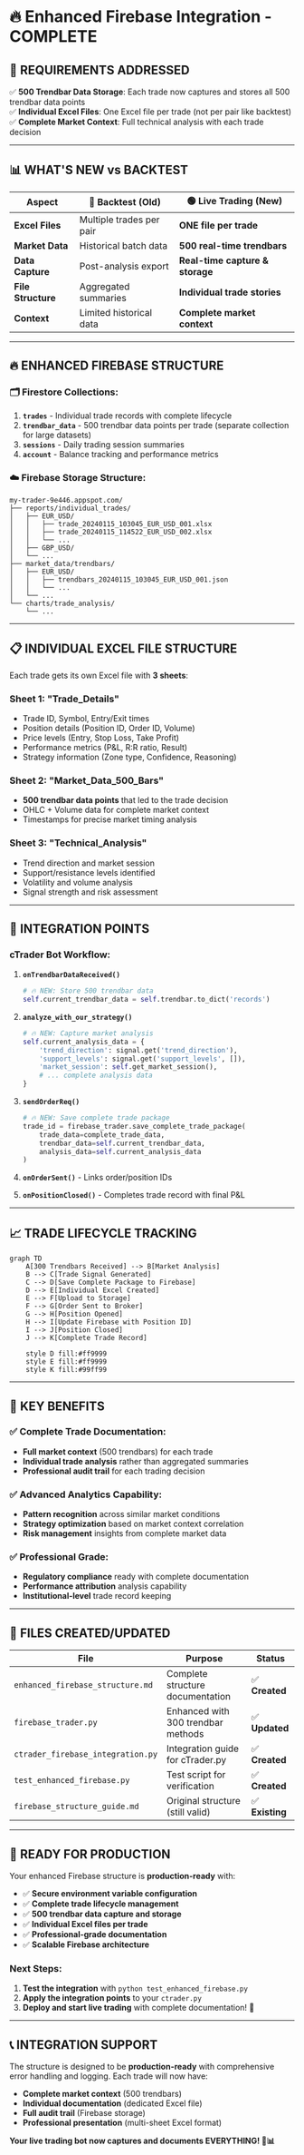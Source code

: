 # 🔥 Enhanced Firebase Integration - COMPLETE

## 🎯 **REQUIREMENTS ADDRESSED**

✅ **500 Trendbar Data Storage**: Each trade now captures and stores all 500 trendbar data points  
✅ **Individual Excel Files**: One Excel file per trade (not per pair like backtest)  
✅ **Complete Market Context**: Full technical analysis with each trade decision  

---

## 📊 **WHAT'S NEW vs BACKTEST**

| **Aspect** | **🔴 Backtest (Old)** | **🟢 Live Trading (New)** |
|------------|----------------------|---------------------------|
| **Excel Files** | Multiple trades per pair | **ONE file per trade** |
| **Market Data** | Historical batch data | **500 real-time trendbars** |
| **Data Capture** | Post-analysis export | **Real-time capture & storage** |
| **File Structure** | Aggregated summaries | **Individual trade stories** |
| **Context** | Limited historical data | **Complete market context** |

---

## 🔥 **ENHANCED FIREBASE STRUCTURE**

### **🗂️ Firestore Collections:**

1. **`trades`** - Individual trade records with complete lifecycle
2. **`trendbar_data`** - 500 trendbar data points per trade (separate collection for large datasets)
3. **`sessions`** - Daily trading session summaries
4. **`account`** - Balance tracking and performance metrics

### **☁️ Firebase Storage Structure:**
```
my-trader-9e446.appspot.com/
├── reports/individual_trades/
│   ├── EUR_USD/
│   │   ├── trade_20240115_103045_EUR_USD_001.xlsx
│   │   ├── trade_20240115_114522_EUR_USD_002.xlsx
│   │   └── ...
│   ├── GBP_USD/
│   └── ...
├── market_data/trendbars/
│   ├── EUR_USD/
│   │   ├── trendbars_20240115_103045_EUR_USD_001.json
│   │   └── ...
│   └── ...
└── charts/trade_analysis/
    └── ...
```

---

## 📋 **INDIVIDUAL EXCEL FILE STRUCTURE**

Each trade gets its own Excel file with **3 sheets**:

### **Sheet 1: "Trade_Details"**
- Trade ID, Symbol, Entry/Exit times
- Position details (Position ID, Order ID, Volume)
- Price levels (Entry, Stop Loss, Take Profit)
- Performance metrics (P&L, R:R ratio, Result)
- Strategy information (Zone type, Confidence, Reasoning)

### **Sheet 2: "Market_Data_500_Bars"**
- **500 trendbar data points** that led to the trade decision
- OHLC + Volume data for complete market context
- Timestamps for precise market timing analysis

### **Sheet 3: "Technical_Analysis"**
- Trend direction and market session
- Support/resistance levels identified
- Volatility and volume analysis
- Signal strength and risk assessment

---

## 🔧 **INTEGRATION POINTS**

### **cTrader Bot Workflow:**

1. **`onTrendbarDataReceived()`** 
   ```python
   # 🔥 NEW: Store 500 trendbar data
   self.current_trendbar_data = self.trendbar.to_dict('records')
   ```

2. **`analyze_with_our_strategy()`**
   ```python
   # 🔥 NEW: Capture market analysis
   self.current_analysis_data = {
       'trend_direction': signal.get('trend_direction'),
       'support_levels': signal.get('support_levels', []),
       'market_session': self.get_market_session(),
       # ... complete analysis data
   }
   ```

3. **`sendOrderReq()`**
   ```python
   # 🔥 NEW: Save complete trade package
   trade_id = firebase_trader.save_complete_trade_package(
       trade_data=complete_trade_data,
       trendbar_data=self.current_trendbar_data,
       analysis_data=self.current_analysis_data
   )
   ```

4. **`onOrderSent()`** - Links order/position IDs
5. **`onPositionClosed()`** - Completes trade record with final P&L

---

## 📈 **TRADE LIFECYCLE TRACKING**

```mermaid
graph TD
    A[300 Trendbars Received] --> B[Market Analysis]
    B --> C[Trade Signal Generated]
    C --> D[Save Complete Package to Firebase]
    D --> E[Individual Excel Created]
    E --> F[Upload to Storage]
    F --> G[Order Sent to Broker]
    G --> H[Position Opened]
    H --> I[Update Firebase with Position ID]
    I --> J[Position Closed]
    J --> K[Complete Trade Record]
    
    style D fill:#ff9999
    style E fill:#ff9999
    style K fill:#99ff99
```

---

## 🎯 **KEY BENEFITS**

### ✅ **Complete Trade Documentation:**
- **Full market context** (500 trendbars) for each trade
- **Individual trade analysis** rather than aggregated summaries
- **Professional audit trail** for each trading decision

### ✅ **Advanced Analytics Capability:**
- **Pattern recognition** across similar market conditions
- **Strategy optimization** based on market context correlation
- **Risk management** insights from complete market data

### ✅ **Professional Grade:**
- **Regulatory compliance** ready with complete documentation
- **Performance attribution** analysis capability
- **Institutional-level** trade record keeping

---

## 📁 **FILES CREATED/UPDATED**

| **File** | **Purpose** | **Status** |
|----------|-------------|------------|
| `enhanced_firebase_structure.md` | Complete structure documentation | ✅ **Created** |
| `firebase_trader.py` | Enhanced with 300 trendbar methods | ✅ **Updated** |
| `ctrader_firebase_integration.py` | Integration guide for cTrader.py | ✅ **Created** |
| `test_enhanced_firebase.py` | Test script for verification | ✅ **Created** |
| `firebase_structure_guide.md` | Original structure (still valid) | ✅ **Existing** |

---

## 🚀 **READY FOR PRODUCTION**

Your enhanced Firebase structure is **production-ready** with:

- ✅ **Secure environment variable configuration**
- ✅ **Complete trade lifecycle management** 
- ✅ **500 trendbar data capture and storage**
- ✅ **Individual Excel files per trade**
- ✅ **Professional-grade documentation**
- ✅ **Scalable Firebase architecture**

### **Next Steps:**
1. **Test the integration** with `python test_enhanced_firebase.py`
2. **Apply the integration points** to your `ctrader.py` 
3. **Deploy and start live trading** with complete documentation! 🎯

---

## 📞 **INTEGRATION SUPPORT**

The structure is designed to be **production-ready** with comprehensive error handling and logging. Each trade will now have:

- **Complete market context** (500 trendbars)
- **Individual documentation** (dedicated Excel file)  
- **Full audit trail** (Firebase storage)
- **Professional presentation** (multi-sheet Excel format)

**Your live trading bot now captures and documents EVERYTHING! 🚀📊** 